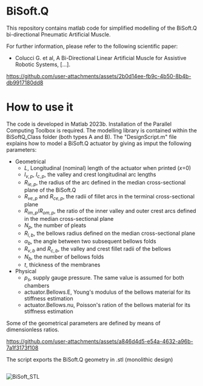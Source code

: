 # BiSoft.Q
This repository contains matlab code for simplified modelling of the BiSoft.Q bi-directional Pneumatic Artificial Muscle.

For further information, please refer to the following scientific paper:

- Colucci G. et al, A Bi-Directional Linear Artificial Muscle for Assistive Robotic Systems, [...].


https://github.com/user-attachments/assets/2b0d14ee-fb9c-4b50-8b4b-db9917180dd8

# How to use it

The code is developed in Matlab 2023b. Installation of the Parallel Computing Toolbox is required. The modelling library is contained within the BiSoftQ_Class folder (both types A and B). The "DesignScript.m" file explains how to model a BiSoft.Q actuator by giving as imput the following parameters:
- Geometrical
  - $L$, Longitudinal (nominal) length of the actuator when printed ($x=$0)
  - $l_{v,p}$, $l_{c,p}$, the valley and crest longitudinal arc lengths
  - $R_{ie,p}$, the radius of the arc defined in the median cross-sectional plane of the BiSoft.Q
  - $R_{ve,p}$ and $R_{ce,p}$, the radii of fillet arcs in the terminal cross-sectional plane
  - $R_{im,p}/R_{om,p}$, the ratio of the inner valley and outer crest arcs defined in the median cross-sectional plane
  - $N_{p}$, the number of pleats
  - $R_{i,b}$, the bellows radius defined on the median cross-sectional plane 
  - $\alpha_{b}$, the angle between two subsequent bellows folds
  - $R_{v,b}$ and $R_{c,b}$, the valley and crest fillet radii of the bellows  
  - $N_b$, the number of bellows folds
  - $t$, thickness of the membranes
- Physical
  - $p_{s}$, supply gauge pressure. The same value is assumed for both chambers
  - actuator.Bellows.E, Young's modulus of the bellows material for its stiffness estimation
  - actuator.Bellows.nu, Poisson's ration of the bellows material for its stiffness estimation

Some of the geometrical parameters are defined by means of dimensionless ratios.

https://github.com/user-attachments/assets/a846d4d5-e54a-4632-a96b-7a1f3173f108

The script exports the BiSoft.Q geometry in .stl (monolithic design)

<p align="center">
  <img src="https://github.com/user-attachments/assets/8a9003da-711a-40fa-a122-c52bf30f8701" alt=""/>
</p>

![BiSoft_STL](https://github.com/user-attachments/assets/8a9003da-711a-40fa-a122-c52bf30f8701)



